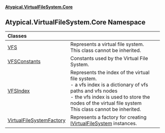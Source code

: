 #### [Atypical.VirtualFileSystem.Core](Atypical.VirtualFileSystem.Core.md 'Atypical.VirtualFileSystem.Core')

## Atypical.VirtualFileSystem.Core Namespace

| Classes | |
| :--- | :--- |
| [VFS](Atypical.VirtualFileSystem.Core.VFS.md 'Atypical.VirtualFileSystem.Core.VFS') | Represents a virtual file system.<br/>This class cannot be inherited. |
| [VFSConstants](Atypical.VirtualFileSystem.Core.VFSConstants.md 'Atypical.VirtualFileSystem.Core.VFSConstants') | Constants used by the Virtual File System. |
| [VFSIndex](Atypical.VirtualFileSystem.Core.VFSIndex.md 'Atypical.VirtualFileSystem.Core.VFSIndex') | Represents the index of the virtual file system.<br/>- a vfs index is a dictionary of vfs paths and vfs nodes<br/>- the vfs index is used to store the nodes of the virtual file system<br/>This class cannot be inherited. |
| [VirtualFileSystemFactory](Atypical.VirtualFileSystem.Core.VirtualFileSystemFactory.md 'Atypical.VirtualFileSystem.Core.VirtualFileSystemFactory') | Represents a factory for creating [IVirtualFileSystem](Atypical.VirtualFileSystem.Core.Contracts.IVirtualFileSystem.md 'Atypical.VirtualFileSystem.Core.Contracts.IVirtualFileSystem') instances. |
